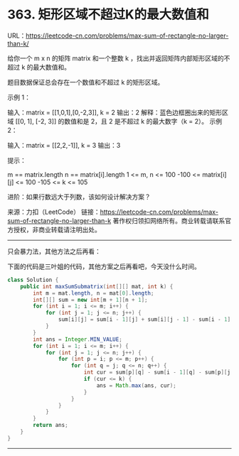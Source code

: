 # 363. 矩形区域不超过K的最大数值和

URL：https://leetcode-cn.com/problems/max-sum-of-rectangle-no-larger-than-k/

给你一个 m x n 的矩阵 matrix 和一个整数 k ，找出并返回矩阵内部矩形区域的不超过 k 的最大数值和。

题目数据保证总会存在一个数值和不超过 k 的矩形区域。

 

示例 1：


输入：matrix = [[1,0,1],[0,-2,3]], k = 2
输出：2
解释：蓝色边框圈出来的矩形区域 [[0, 1], [-2, 3]] 的数值和是 2，且 2 是不超过 k 的最大数字（k = 2）。
示例 2：

输入：matrix = [[2,2,-1]], k = 3
输出：3


提示：

m == matrix.length
n == matrix[i].length
1 <= m, n <= 100
-100 <= matrix[i][j] <= 100
-105 <= k <= 105


进阶：如果行数远大于列数，该如何设计解决方案？

来源：力扣（LeetCode）
链接：https://leetcode-cn.com/problems/max-sum-of-rectangle-no-larger-than-k
著作权归领扣网络所有。商业转载请联系官方授权，非商业转载请注明出处。

---

只会暴力法，其他方法之后再看：

下面的代码是三叶姐的代码，其他方案之后再看吧，今天没什么时间。

```java
class Solution {
    public int maxSumSubmatrix(int[][] mat, int k) {
        int m = mat.length, n = mat[0].length;
        int[][] sum = new int[m + 1][n + 1];
        for (int i = 1; i <= m; i++) {
            for (int j = 1; j <= n; j++) {
                sum[i][j] = sum[i - 1][j] + sum[i][j - 1] - sum[i - 1][j - 1] + mat[i - 1][j - 1];
            }
        }
        int ans = Integer.MIN_VALUE;
        for (int i = 1; i <= m; i++) {
            for (int j = 1; j <= n; j++) {
                for (int p = i; p <= m; p++) {
                    for (int q = j; q <= n; q++) {
                        int cur = sum[p][q] - sum[i - 1][q] - sum[p][j - 1] + sum[i - 1][j - 1];
                        if (cur <= k) {
                            ans = Math.max(ans, cur);
                        } 
                    }
                }
            }
        }
        return ans;
    }
}
```

---

